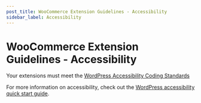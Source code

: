 ```yaml
---
post_title: WooCommerce Extension Guidelines - Accessibility
sidebar_label: Accessibility
---
```


# WooCommerce Extension Guidelines - Accessibility

Your extensions must meet the [WordPress Accessibility Coding Standards](https://developer.wordpress.org/coding-standards/wordpress-coding-standards/accessibility/) 

For more information on accessibility, check out the [WordPress accessibility quick start guide](https://make.wordpress.org/accessibility/handbook/best-practices/quick-start-guide/).
